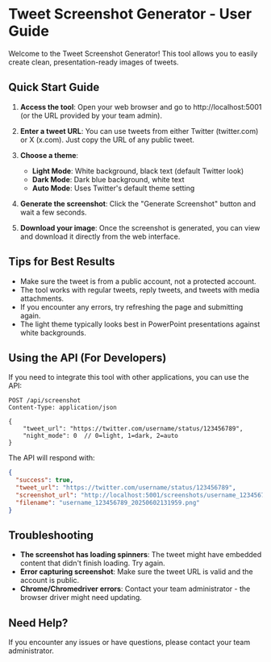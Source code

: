 # Tweet Screenshot Generator - User Guide

Welcome to the Tweet Screenshot Generator! This tool allows you to easily create clean, presentation-ready images of tweets.

## Quick Start Guide

1. **Access the tool**: Open your web browser and go to http://localhost:5001 (or the URL provided by your team admin).

2. **Enter a tweet URL**: You can use tweets from either Twitter (twitter.com) or X (x.com). Just copy the URL of any public tweet.

3. **Choose a theme**:
   - **Light Mode**: White background, black text (default Twitter look)
   - **Dark Mode**: Dark blue background, white text
   - **Auto Mode**: Uses Twitter's default theme setting

4. **Generate the screenshot**: Click the "Generate Screenshot" button and wait a few seconds.

5. **Download your image**: Once the screenshot is generated, you can view and download it directly from the web interface.

## Tips for Best Results

- Make sure the tweet is from a public account, not a protected account.
- The tool works with regular tweets, reply tweets, and tweets with media attachments.
- If you encounter any errors, try refreshing the page and submitting again.
- The light theme typically looks best in PowerPoint presentations against white backgrounds.

## Using the API (For Developers)

If you need to integrate this tool with other applications, you can use the API:

```
POST /api/screenshot
Content-Type: application/json

{
    "tweet_url": "https://twitter.com/username/status/123456789",
    "night_mode": 0  // 0=light, 1=dark, 2=auto
}
```

The API will respond with:

```json
{
  "success": true,
  "tweet_url": "https://twitter.com/username/status/123456789",
  "screenshot_url": "http://localhost:5001/screenshots/username_123456789_20250602131959.png",
  "filename": "username_123456789_20250602131959.png"
}
```

## Troubleshooting

- **The screenshot has loading spinners**: The tweet might have embedded content that didn't finish loading. Try again.
- **Error capturing screenshot**: Make sure the tweet URL is valid and the account is public.
- **Chrome/Chromedriver errors**: Contact your team administrator - the browser driver might need updating.

## Need Help?

If you encounter any issues or have questions, please contact your team administrator.
